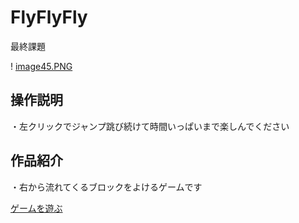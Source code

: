 # FlyFlyFly
最終課題

! [image45.PNG](web-gl)

## 操作説明

・左クリックでジャンプ跳び続けて時間いっぱいまで楽しんでください

## 作品紹介

・右から流れてくるブロックをよけるゲームです

[ゲームを遊ぶ](https://kisaragi46sizune.github.io/FinalReporto/web-gl/)
